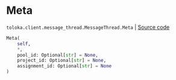 # Meta
`toloka.client.message_thread.MessageThread.Meta` | [Source code](https://github.com/Toloka/toloka-kit/blob/v1.2.2/src/client/message_thread.py#L118)

```python
Meta(
    self,
    *,
    pool_id: Optional[str] = None,
    project_id: Optional[str] = None,
    assignment_id: Optional[str] = None
)
```

